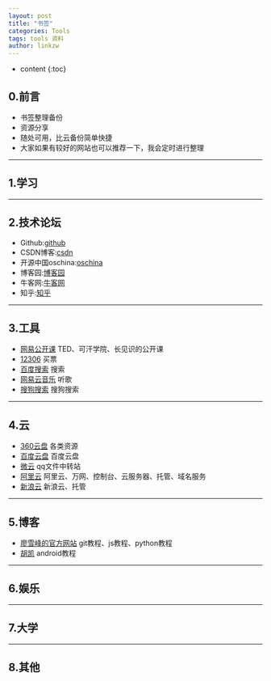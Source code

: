 ```yaml
---
layout: post
title: "书签"
categories: Tools
tags: tools 资料
author: linkzw
---
```


* content 
{:toc}

## 0.前言

* 书签整理备份
* 资源分享
* 随处可用，比云备份简单快捷
* 大家如果有较好的网站也可以推荐一下，我会定时进行整理

---

## 1.学习



---

## 2.技术论坛

* Github:[github](https://github.com/)
* CSDN博客:[csdn](http://blog.csdn.net/)
* 开源中国oschina:[oschina](http://www.oschina.net/)
* 博客园:[博客园](http://www.cnblogs.com/)
* 牛客网:[牛客网](http://www.nowcoder.com/)
* 知乎:[知乎](http://www.zhihu.com/)


---

## 3.工具

* [网易公开课](http://open.163.com/) TED、可汗学院、长见识的公开课
* [12306](http://www.12306.cn/mormhweb/) 买票
* [百度搜索](https://www.baidu.com) 搜索
* [网易云音乐](http://music.163.com/) 听歌
* [搜狗搜索](http://www.sogou.com/) 搜狗搜索

---

## 4.云

* [360云盘](http://yunpan.360.cn/) 各类资源
* [百度云盘](http://yun.baidu.com/) 百度云盘
* [微云](http://www.weiyun.com/) qq文件中转站
* [阿里云](http://www.aliyun.com/) 阿里云、万网、控制台、云服务器、托管、域名服务
* [新浪云](https://www.sinacloud.com/) 新浪云、托管

---

## 5.博客

* [廖雪峰的官方网站](http://www.liaoxuefeng.com/) git教程、js教程、python教程
* [胡凯](http://hukai.me/) android教程

---

## 6.娱乐

---

## 7.大学


---

## 8.其他

